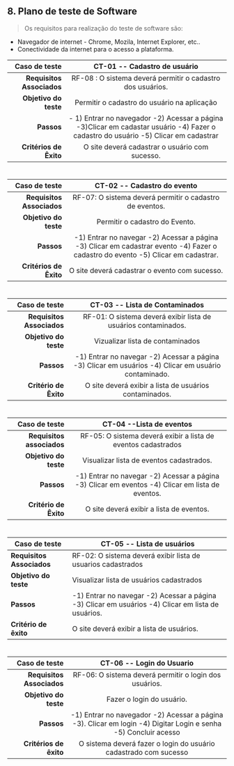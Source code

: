 ## 8. Plano de teste de Software

>Os requisitos para realização do teste de software são:
* Navegador de internet - Chrome, Mozila, Internet Explorer, etc..
* Conectividade da internet para o acesso a plataforma.

|Caso de teste| CT-01 -- Cadastro de usuário |
|-----------------:|:---------------------------------:|
|**Requisitos Associados**| RF-08 : O sistema deverá permitir o cadastro dos usuários.|
|**Objetivo do teste**| Permitir o cadastro do usuário na aplicação |
|**Passos**|- 1) Entrar no navegador -2) Acessar a página -3)Clicar em cadastar usuário -4) Fazer o cadastro do usuário  -5) Clicar em cadastrar  | 
|**Critérios de Êxito**| O site deverá cadastrar o usuário com sucesso.|
#
|**Caso de teste** | **CT-02 -- Cadastro do evento** |
------------------:|:------------------------------:|
|**Requisitos Associados**| RF-07: O sistema deverá permitir o cadastro de eventos.|
|**Objetivo do teste**| Permitir o cadastro do Evento.|
|**Passos**| -1) Entrar no navegar -2) Acessar a página -3) Clicar em cadastrar evento -4) Fazer o cadastro do evento -5) Clicar em cadastrar.|
|**Critérios de Êxito**| O site deverá cadastrar o evento com sucesso.|
#
|**Caso de teste**|**CT-03 -- Lista de Contaminados**|
|-----------------:|:---------------------------------------------:|
|**Requisitos Associados**| RF-01: O sistema deverá exibir lista de usuários contaminados.|
|**Objetivo do teste**| Vizualizar lista de contaminados |
|**Passos**|  -1) Entrar no navegar -2) Acessar a página -3) Clicar em usuários -4) Clicar em usuário contaminado.|
|**Critério de Êxito**| O site deverá exibir a lista de usuários contaminados.|
#
|**Caso de teste**|**CT-04 --Lista de eventos**|
|-----------------:|:---------:|
|**Requisitos associados**| RF-05: O sistema deverá exibir a lista de eventos cadastrados|
|**Objetivo do teste**|Visualizar lista de eventos cadastrados.|
|**Passos**| -1) Entrar no navegar -2) Acessar a página -3) Clicar em eventos -4) Clicar em lista de eventos.|
|**Critério de Êxito**| O site deverá exibir a lista de eventos.|
#
|**Caso de teste**|**CT-05 -- Lista de usuários**|
|-----------------|------------------------------|
|**Requisitos Associados**| RF-02: O sistema deverá exibir lista de usuarios cadastrados|
|**Objetivo do teste**| Visualizar lista de usuários cadastrados|
|**Passos**| -1) Entrar no navegar -2) Acessar a página -3) Clicar em usuários -4) Clicar em lista de usuários.|
|**Critério de êxito**| O site deverá exibir a lista de usuários.|
#
|**Caso de teste**|**CT-06 -- Login do Usuario**|
|-----------------:|:------------------------------:|
|**Requisitos Associados**| RF-06: O sistema deverá permitir o login dos usuários.|
|**Objetivo do teste**| Fazer o login do usuário. |
|**Passos**|-1) Entrar no navegador -2) Acessar a página -3). Clicar em login -4) Digitar Login e senha -5) Concluir acesso|
|**Critérios de êxito**| O sistema deverá fazer o login do usuário cadastrado com sucesso|


